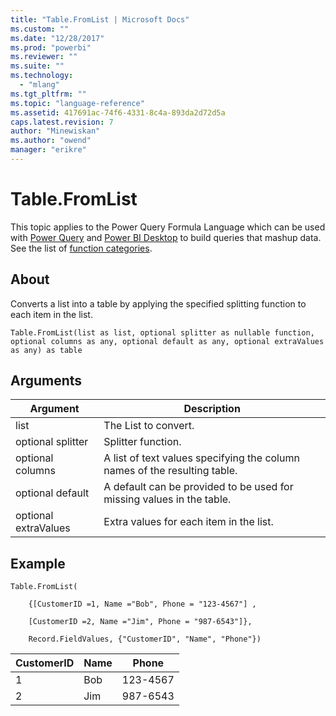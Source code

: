 ```yaml
---
title: "Table.FromList | Microsoft Docs"
ms.custom: ""
ms.date: "12/28/2017"
ms.prod: "powerbi"
ms.reviewer: ""
ms.suite: ""
ms.technology: 
  - "mlang"
ms.tgt_pltfrm: ""
ms.topic: "language-reference"
ms.assetid: 417691ac-74f6-4331-8c4a-893da2d72d5a
caps.latest.revision: 7
author: "Minewiskan"
ms.author: "owend"
manager: "erikre"
---
```

# Table.FromList
This topic applies to the Power Query Formula Language which can be used with [Power Query](https://support.office.com/article/Introduction-to-Microsoft-Power-Query-for-Excel-6E92E2F4-2079-4E1F-BAD5-89F6269CD605) and [Power BI Desktop](http://go.microsoft.com/fwlink/p/?LinkId=618607) to build queries that mashup data. See the list of [function categories](https://msdn.microsoft.com/en-us/library/mt211003.aspx).  
  
## About  
Converts a list into a table by applying the specified splitting function to each item in the list.  
  
```  
Table.FromList(list as list, optional splitter as nullable function, optional columns as any, optional default as any, optional extraValues as any) as table  
```  
  
## Arguments  
  
|Argument|Description|  
|------------|---------------|  
|list|The List to convert.|  
|optional splitter|Splitter function.|  
|optional columns|A list of text values specifying the column names of the resulting table.|  
|optional default|A default can be provided to be used for missing values in the table.|  
|optional extraValues|Extra values for each item in the list.|  
  
## Example  
  
```  
Table.FromList(  
  
    {[CustomerID =1, Name ="Bob", Phone = "123-4567"] ,  
  
    [CustomerID =2, Name ="Jim", Phone = "987-6543"]},  
  
    Record.FieldValues, {"CustomerID", "Name", "Phone"})  
```  
  
|CustomerID|Name|Phone|  
|--------------|--------|---------|  
|1|Bob|123-4567|  
|2|Jim|987-6543|  
  
